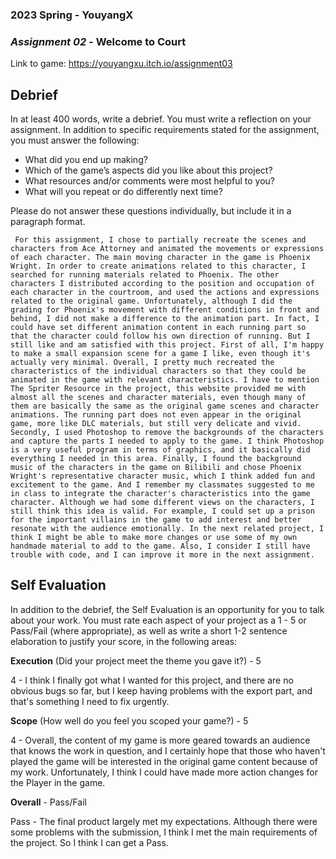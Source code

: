 ### **2023 Spring** - YouyangX
### *Assignment 02* - Welcome to Court
Link to game: https://youyangxu.itch.io/assignment03

## **Debrief**
In at least 400 words, write a debrief. You must write a reflection on your assignment. In addition to specific requirements stated for the assignment, you must answer the following:

- What did you end up making?
- Which of the game’s aspects did you like about this project?
- What resources and/or comments were most helpful to you?
- What will you repeat or do differently next time?

Please do not answer these questions individually, but include it in a paragraph format.

     For this assignment, I chose to partially recreate the scenes and characters from Ace Attorney and animated the movements or expressions of each character. The main moving character in the game is Phoenix Wright. In order to create animations related to this character, I searched for running materials related to Phoenix. The other characters I distributed according to the position and occupation of each character in the courtroom, and used the actions and expressions related to the original game. Unfortunately, although I did the grading for Phoenix's movement with different conditions in front and behind, I did not make a difference to the animation part. In fact, I could have set different animation content in each running part so that the character could follow his own direction of running. But I still like and am satisfied with this project. First of all, I'm happy to make a small expansion scene for a game I like, even though it's actually very minimal. Overall, I pretty much recreated the characteristics of the individual characters so that they could be animated in the game with relevant characteristics. I have to mention The Spriter Resource in the project, this website provided me with almost all the scenes and character materials, even though many of them are basically the same as the original game scenes and character animations. The running part does not even appear in the original game, more like DLC materials, but still very delicate and vivid. Secondly, I used Photoshop to remove the backgrounds of the characters and capture the parts I needed to apply to the game. I think Photoshop is a very useful program in terms of graphics, and it basically did everything I needed in this area. Finally, I found the background music of the characters in the game on Bilibili and chose Phoenix Wright's representative character music, which I think added fun and excitement to the game. And I remember my classmates suggested to me in class to integrate the character's characteristics into the game character. Although we had some different views on the characters, I still think this idea is valid. For example, I could set up a prison for the important villains in the game to add interest and better resonate with the audience emotionally. In the next related project, I think I might be able to make more changes or use some of my own handmade material to add to the game. Also, I consider I still have trouble with code, and I can improve it more in the next assignment.
     

## **Self Evaluation**
In addition to the debrief, the Self Evaluation is an opportunity for you to talk about your work. You must rate each aspect of your project as a 1 - 5 or Pass/Fail (where appropriate), as well as write a short 1-2 sentence elaboration to justify your score, in the following areas:


**Execution** (Did your project meet the theme you gave it?) - 5

4 - I think I finally got what I wanted for this project, and there are no obvious bugs so far, but I keep having problems with the export part, and that's something I need to fix urgently.


**Scope** (How well do you feel you scoped your game?) - 5

4 - Overall, the content of my game is more geared towards an audience that knows the work in question, and I certainly hope that those who haven't played the game will be interested in the original game content because of my work. Unfortunately, I think I could have made more action changes for the Player in the game.


**Overall** - Pass/Fail

Pass - The final product largely met my expectations. Although there were some problems with the submission, I think I met the main requirements of the project. So I think I can get a Pass.
